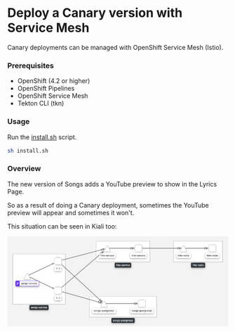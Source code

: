 # Deploy a Canary version with Service Mesh

Canary deployments can be managed with OpenShift Service Mesh (Istio).

### Prerequisites

* OpenShift (4.2 or higher)
* OpenShift Pipelines
* OpenShift Service Mesh
* Tekton CLI (tkn)

### Usage

Run the [install.sh](install.sh) script.

```bash
sh install.sh
```

### Overview

The new version of Songs adds a YouTube preview to show in the Lyrics Page.

So as a result of doing a Canary deployment, sometimes the YouTube preview will appear and sometimes it won't.

This situation can be seen in Kiali too:

![canary](../images/canary.png)
